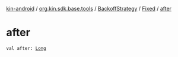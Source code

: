 [kin-android](../../../index.md) / [org.kin.sdk.base.tools](../../index.md) / [BackoffStrategy](../index.md) / [Fixed](index.md) / [after](./after.md)

# after

`val after: `[`Long`](https://kotlinlang.org/api/latest/jvm/stdlib/kotlin/-long/index.html)